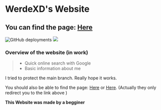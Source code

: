 # WerdeXD's Website

## You can find the page: [Here](https://werdexd.github.io/Website/)

![GitHub deployments](https://img.shields.io/github/deployments/werdexd/Website/github-pages?label=Deployment%20status) ![](https://img.shields.io/github/languages/code-size/werdexd/Website?label=Code%20Size)

### Overview of the website (in work)
 
> * Quick online search with Google
> * Basic information about me

I tried to protect the main branch. Really hope it works.

You should also be able to find the page: [Here](http://werde.ddns.net/) or [Here](http://werdexd.ddns.net/). (Actually they only redirect you to the link above )

__This Website was made by a begginer__
